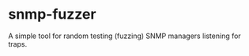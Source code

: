 snmp-fuzzer
===========

A simple tool for random testing (fuzzing) SNMP managers listening for traps.